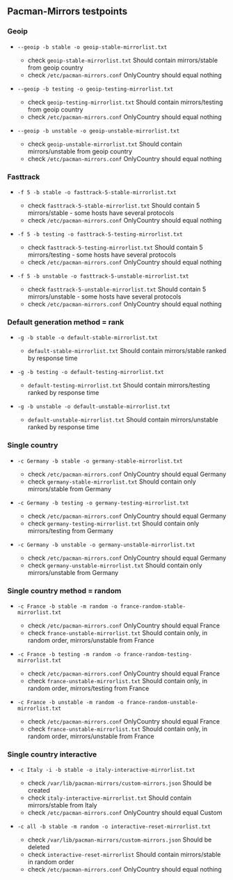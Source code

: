 ## Pacman-Mirrors testpoints
### Geoip

* `--geoip -b stable -o geoip-stable-mirrorlist.txt`
  - check `geoip-stable-mirrorlist.txt` Should contain mirrors/stable from geoip country
  - check `/etc/pacman-mirrors.conf` OnlyCountry should equal nothing
  
* `--geoip -b testing -o geoip-testing-mirrorlist.txt`
  - check `geoip-testing-mirrorlist.txt` Should contain mirrors/testing from geoip country
  - check `/etc/pacman-mirrors.conf` OnlyCountry should equal nothing
  
* `--geoip -b unstable -o geoip-unstable-mirrorlist.txt`
  - check `geoip-unstable-mirrorlist.txt` Should contain mirrors/unstable from geoip country
  - check `/etc/pacman-mirrors.conf` OnlyCountry should equal nothing

### Fasttrack

* `-f 5 -b stable -o fasttrack-5-stable-mirrorlist.txt`
  - check `fasttrack-5-stable-mirrorlist.txt` Should contain 5 mirrors/stable - some hosts have several protocols
  - check `/etc/pacman-mirrors.conf` OnlyCountry should equal nothing
  
* `-f 5 -b testing -o fasttrack-5-testing-mirrorlist.txt`
  - check `fasttrack-5-testing-mirrorlist.txt` Should contain 5 mirrors/testing - some hosts have several protocols
  - check `/etc/pacman-mirrors.conf` OnlyCountry should equal nothing
  
* `-f 5 -b unstable -o fasttrack-5-unstable-mirrorlist.txt`
  - check `fasttrack-5-unstable-mirrorlist.txt` Should contain 5 mirrors/unstable - some hosts have several protocols
  - check `/etc/pacman-mirrors.conf` OnlyCountry should equal nothing

### Default generation method = rank

* `-g -b stable -o default-stable-mirrorlist.txt`
  * `default-stable-mirrorlist.txt` Should contain mirrors/stable ranked by response time
   
* `-g -b testing -o default-testing-mirrorlist.txt`
  * `default-testing-mirrorlist.txt` Should contain mirrors/testing ranked by response time
  
* `-g -b unstable -o default-unstable-mirrorlist.txt`
  * `default-unstable-mirrorlist.txt` Should contain mirrors/unstable ranked by response time

### Single country

* `-c Germany -b stable -o germany-stable-mirrorlist.txt`
  - check `/etc/pacman-mirrors.conf` OnlyCountry should equal Germany
  - check `germany-stable-mirrorlist.txt` Should contain only mirrors/stable from Germany
  
* `-c Germany -b testing -o germany-testing-mirrorlist.txt`
  - check `/etc/pacman-mirrors.conf` OnlyCountry should equal Germany
  - check `germany-testing-mirrorlist.txt` Should contain only mirrors/testing from Germany
  
* `-c Germany -b unstable -o germany-unstable-mirrorlist.txt`
  - check `/etc/pacman-mirrors.conf` OnlyCountry should equal Germany
  - check `germany-unstable-mirrorlist.txt` Should contain only mirrors/unstable from Germany
  
### Single country method = random  
  
* `-c France -b stable -m random -o france-random-stable-mirrorlist.txt`
  - check `/etc/pacman-mirrors.conf` OnlyCountry should equal France
  - check `france-unstable-mirrorlist.txt` Should contain only, in random order, mirrors/unstable from France
  
* `-c France -b testing -m random -o france-random-testing-mirrorlist.txt`
  - check `/etc/pacman-mirrors.conf` OnlyCountry should equal France
  - check `france-unstable-mirrorlist.txt` Should contain only, in random order, mirrors/testing from France
  
* `-c France -b unstable -m random -o france-random-unstable-mirrorlist.txt`
  - check `/etc/pacman-mirrors.conf` OnlyCountry should equal France
  - check `france-unstable-mirrorlist.txt` Should contain only, in random order, mirrors/unstable from France

### Single country interactive

* `-c Italy -i -b stable -o italy-interactive-mirrorlist.txt`
  - check `/var/lib/pacman-mirrors/custom-mirrors.json` Should be created
  - check `italy-interactive-mirrorlist.txt` Should contain mirrors/stable from Italy
  - check `/etc/pacman-mirrors.conf` OnlyCountry should equal Custom
  
* `-c all -b stable -m random -o interactive-reset-mirrorlist.txt`
  - check `/var/lib/pacman-mirrors/custom-mirrors.json` Should be deleted
  - check `interactive-reset-mirrorlist` Should contain mirrors/stable in random order
  - check `/etc/pacman-mirrors.conf` OnlyCountry should equal nothing


